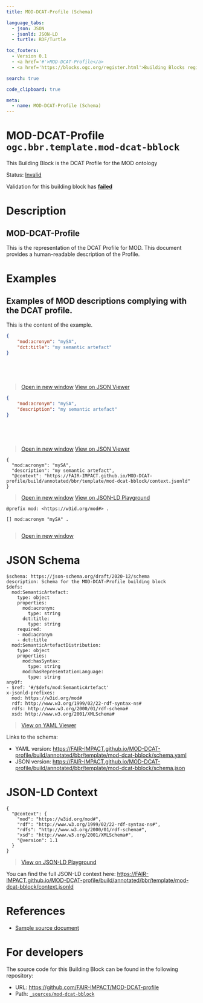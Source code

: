 ```yaml
---
title: MOD-DCAT-Profile (Schema)

language_tabs:
  - json: JSON
  - jsonld: JSON-LD
  - turtle: RDF/Turtle

toc_footers:
  - Version 0.1
  - <a href='#'>MOD-DCAT-Profile</a>
  - <a href='https://blocks.ogc.org/register.html'>Building Blocks register</a>

search: true

code_clipboard: true

meta:
  - name: MOD-DCAT-Profile (Schema)
---
```



# MOD-DCAT-Profile `ogc.bbr.template.mod-dcat-bblock`

This Building Block is the DCAT Profile for the MOD ontology

<p class="status">
    <span data-rainbow-uri="http://www.opengis.net/def/status">Status</span>:
    <a href="http://www.opengis.net/def/status/invalid" target="_blank" data-rainbow-uri>Invalid</a>
</p>

<aside class="warning">
Validation for this building block has <strong><a href="https://github.com/FAIR-IMPACT/MOD-DCAT-profile/blob/master/build/tests/bbr/template/mod-dcat-bblock/" target="_blank">failed</a></strong>
</aside>

# Description

## MOD-DCAT-Profile

This is the representation of the DCAT Profile for MOD. This document provides a human-readable description of the Profile.

# Examples

## Examples of MOD descriptions complying with the DCAT profile.

This is the content of the example.



```json
{
    "mod:acronym": "mySA",
    "dct:title": "my semantic artefact"    
}
  
  
  
  
```

<blockquote class="lang-specific json">
  <p class="example-links">
    <a target="_blank" href="https://FAIR-IMPACT.github.io/MOD-DCAT-profile/build/tests/bbr/template/mod-dcat-bblock/example_1_1.json">Open in new window</a>
    <a target="_blank" href="https://avillar.github.io/TreedocViewer/?dataParser=json&amp;dataUrl=https%3A%2F%2FFAIR-IMPACT.github.io%2FMOD-DCAT-profile%2Fbuild%2Ftests%2Fbbr%2Ftemplate%2Fmod-dcat-bblock%2Fexample_1_1.json&amp;expand=2&amp;option=%7B%22showTable%22%3A+false%7D">View on JSON Viewer</a></p>
</blockquote>




```json
{
    "mod:acronym": "mySA",
    "description": "my semantic artefact"    
}
  
  
  
  
```

<blockquote class="lang-specific json">
  <p class="example-links">
    <a target="_blank" href="https://FAIR-IMPACT.github.io/MOD-DCAT-profile/build/tests/bbr/template/mod-dcat-bblock/example_1_2.json">Open in new window</a>
    <a target="_blank" href="https://avillar.github.io/TreedocViewer/?dataParser=json&amp;dataUrl=https%3A%2F%2FFAIR-IMPACT.github.io%2FMOD-DCAT-profile%2Fbuild%2Ftests%2Fbbr%2Ftemplate%2Fmod-dcat-bblock%2Fexample_1_2.json&amp;expand=2&amp;option=%7B%22showTable%22%3A+false%7D">View on JSON Viewer</a></p>
</blockquote>




```jsonld
{
  "mod:acronym": "mySA",
  "description": "my semantic artefact",
  "@context": "https://FAIR-IMPACT.github.io/MOD-DCAT-profile/build/annotated/bbr/template/mod-dcat-bblock/context.jsonld"
}
```

<blockquote class="lang-specific jsonld">
  <p class="example-links">
    <a target="_blank" href="https://FAIR-IMPACT.github.io/MOD-DCAT-profile/build/tests/bbr/template/mod-dcat-bblock/example_1_2.jsonld">Open in new window</a>
    <a target="_blank" href="https://json-ld.org/playground/#json-ld=https%3A%2F%2FFAIR-IMPACT.github.io%2FMOD-DCAT-profile%2Fbuild%2Ftests%2Fbbr%2Ftemplate%2Fmod-dcat-bblock%2Fexample_1_2.jsonld">View on JSON-LD Playground</a>
</blockquote>




```turtle
@prefix mod: <https://w3id.org/mod#> .

[] mod:acronym "mySA" .


```

<blockquote class="lang-specific turtle">
  <p class="example-links">
    <a target="_blank" href="https://FAIR-IMPACT.github.io/MOD-DCAT-profile/build/tests/bbr/template/mod-dcat-bblock/example_1_2.ttl">Open in new window</a>
</blockquote>



# JSON Schema

```yaml--schema
$schema: https://json-schema.org/draft/2020-12/schema
description: Schema for the MOD-DCAT-Profile building block
$defs:
  mod:SemanticArtefact:
    type: object
    properties:
      mod:acronym:
        type: string
      dct:title:
        type: string
    required:
    - mod:acronym
    - dct:title
  mod:SemanticArtefactDistribution:
    type: object
    properties:
      mod:hasSyntax:
        type: string
      mod:hasRepresentationLanguage:
        type: string
anyOf:
- $ref: '#/$defs/mod:SemanticArtefact'
x-jsonld-prefixes:
  mod: https://w3id.org/mod#
  rdf: http://www.w3.org/1999/02/22-rdf-syntax-ns#
  rdfs: http://www.w3.org/2000/01/rdf-schema#
  xsd: http://www.w3.org/2001/XMLSchema#

```

> <a target="_blank" href="https://avillar.github.io/TreedocViewer/?dataParser=yaml&amp;dataUrl=https%3A%2F%2FFAIR-IMPACT.github.io%2FMOD-DCAT-profile%2Fbuild%2Fannotated%2Fbbr%2Ftemplate%2Fmod-dcat-bblock%2Fschema.yaml&amp;expand=2&amp;option=%7B%22showTable%22%3A+false%7D">View on YAML Viewer</a>

Links to the schema:

* YAML version: <a href="https://FAIR-IMPACT.github.io/MOD-DCAT-profile/build/annotated/bbr/template/mod-dcat-bblock/schema.yaml" target="_blank">https://FAIR-IMPACT.github.io/MOD-DCAT-profile/build/annotated/bbr/template/mod-dcat-bblock/schema.yaml</a>
* JSON version: <a href="https://FAIR-IMPACT.github.io/MOD-DCAT-profile/build/annotated/bbr/template/mod-dcat-bblock/schema.json" target="_blank">https://FAIR-IMPACT.github.io/MOD-DCAT-profile/build/annotated/bbr/template/mod-dcat-bblock/schema.json</a>


# JSON-LD Context

```json--ldContext
{
  "@context": {
    "mod": "https://w3id.org/mod#",
    "rdf": "http://www.w3.org/1999/02/22-rdf-syntax-ns#",
    "rdfs": "http://www.w3.org/2000/01/rdf-schema#",
    "xsd": "http://www.w3.org/2001/XMLSchema#",
    "@version": 1.1
  }
}
```

> <a target="_blank" href="https://json-ld.org/playground/#json-ld=https%3A%2F%2FFAIR-IMPACT.github.io%2FMOD-DCAT-profile%2Fbuild%2Fannotated%2Fbbr%2Ftemplate%2Fmod-dcat-bblock%2Fcontext.jsonld">View on JSON-LD Playground</a>

You can find the full JSON-LD context here:
<a href="https://FAIR-IMPACT.github.io/MOD-DCAT-profile/build/annotated/bbr/template/mod-dcat-bblock/context.jsonld" target="_blank">https://FAIR-IMPACT.github.io/MOD-DCAT-profile/build/annotated/bbr/template/mod-dcat-bblock/context.jsonld</a>

# References

* [Sample source document](https://example.com/sources/1)

# For developers

The source code for this Building Block can be found in the following repository:

* URL: <a href="https://github.com/FAIR-IMPACT/MOD-DCAT-profile" target="_blank">https://github.com/FAIR-IMPACT/MOD-DCAT-profile</a>
* Path:
<code><a href="https://github.com/FAIR-IMPACT/MOD-DCAT-profile/blob/HEAD/_sources/mod-dcat-bblock" target="_blank">_sources/mod-dcat-bblock</a></code>

